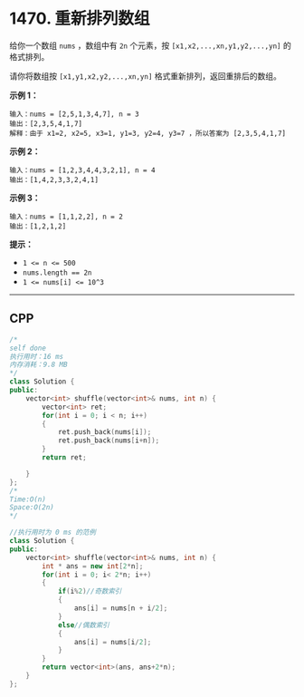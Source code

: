 # 1470. 重新排列数组

给你一个数组 `nums` ，数组中有 `2n` 个元素，按 `[x1,x2,...,xn,y1,y2,...,yn]` 的格式排列。

请你将数组按 `[x1,y1,x2,y2,...,xn,yn]` 格式重新排列，返回重排后的数组。

 

**示例 1：**

```
输入：nums = [2,5,1,3,4,7], n = 3
输出：[2,3,5,4,1,7] 
解释：由于 x1=2, x2=5, x3=1, y1=3, y2=4, y3=7 ，所以答案为 [2,3,5,4,1,7]
```

**示例 2：**

```
输入：nums = [1,2,3,4,4,3,2,1], n = 4
输出：[1,4,2,3,3,2,4,1]
```

**示例 3：**

```
输入：nums = [1,1,2,2], n = 2
输出：[1,2,1,2]
```

 

**提示：**

- `1 <= n <= 500`
- `nums.length == 2n`
- `1 <= nums[i] <= 10^3`

***

## CPP

```cpp
/*
self done
执行用时：16 ms
内存消耗：9.8 MB
*/
class Solution {
public:
    vector<int> shuffle(vector<int>& nums, int n) {
        vector<int> ret;
        for(int i = 0; i < n; i++)
        {
            ret.push_back(nums[i]);
            ret.push_back(nums[i+n]);
        }
        return ret;

    }
};
/*
Time:O(n)
Space:O(2n)
*/
```



```cpp
//执行用时为 0 ms 的范例
class Solution {
public:
    vector<int> shuffle(vector<int>& nums, int n) {
        int * ans = new int[2*n];
        for(int i = 0; i< 2*n; i++)
        {
            if(i%2)//奇数索引
            {
                ans[i] = nums[n + i/2];
            }
            else//偶数索引
            {
                ans[i] = nums[i/2];
            }
        }
        return vector<int>(ans, ans+2*n);
    }
};
```

